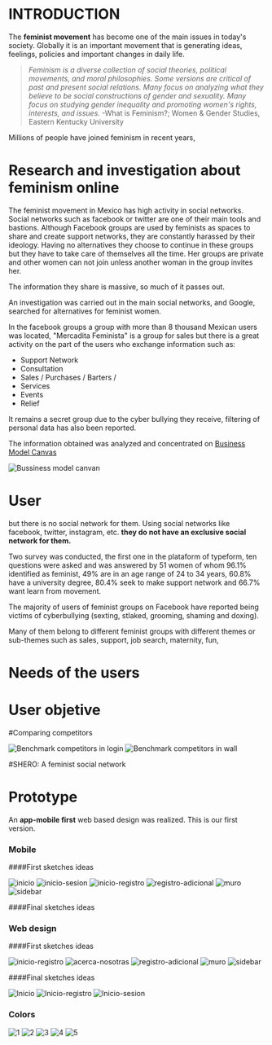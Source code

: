 # INTRODUCTION

The **feminist movement** has become one of the main issues in today's society. Globally it is an important movement that is generating ideas, feelings, policies and important changes in daily life.

> *Feminism is a diverse collection of social theories, political movements, and moral philosophies. Some versions are critical of past and present social relations. Many focus on analyzing what they believe to be social constructions of gender and sexuality. Many focus on studying gender inequality and promoting women's rights, interests, and issues.*  -What is Feminism?; Women & Gender Studies, Eastern Kentucky University

Millions of people have joined feminism in recent years, 


# Research and investigation about feminism online

The feminist movement in Mexico has high activity in social networks. Social networks such as facebook or twitter are one of their main tools and bastions. Although Facebook groups are used by feminists as spaces to share and create support networks, they are constantly harassed  by their ideology.
Having no alternatives they choose to continue in these groups but they have to take care of themselves all the time. Her groups are private and other women can not join unless another woman in the group invites her.

The information they share is massive, so much of it passes out.

An investigation was carried out in the main social networks, and Google, searched for alternatives for feminist women. 



In the facebook groups a group with more than 8 thousand Mexican users was located, "Mercadita Feminista" is a group for sales but there is a great activity on the part of the users who exchange information such as:
 - Support Network   
 - Consultation    
 - Sales / Purchases / Barters /
 - Services
 - Events    
 - Relief

It remains a secret group due to the cyber bullying they receive, filtering of personal data has also been reported.

The information obtained was analyzed and concentrated on [Business Model Canvas](https://realtimeboard.com/app/board/o9J_kzKLMY8=/)

![Bussiness model canvan](https://github.com/LexHernandez/cdmx-2018-06-bc-core-am-social-network/blob/master/ux/images/canvas/bussiness%20model%20canvan.png)

# User

but there is no social network for them. Using social networks like facebook, twitter, instagram, etc. **they do not have an exclusive social network for them.**  

Two survey was conducted, the first one in the plataform of typeform, ten questions were asked and was answered by 51 women of whom 96.1% identified as feminist, 49% are in an age range of 24 to 34 years, 60.8% have a university degree, 80.4% seek to make support network and 66.7% want learn from movement.

The majority of users of feminist groups on Facebook have reported being victims of cyberbullying (sexting, stlaked, grooming, shaming and doxing).

Many of them belong to different feminist groups with different themes or sub-themes such as sales, support, job search, maternity, fun, 

# Needs of the users



# User objetive

#Comparing competitors

![Benchmark competitors in login](https://github.com/LexHernandez/cdmx-2018-06-bc-core-am-social-network/blob/master/ux/images/benchmarks/Diapositiva1.PNG)
![Benchmark competitors in wall](https://github.com/LexHernandez/cdmx-2018-06-bc-core-am-social-network/blob/master/ux/images/benchmarks/Diapositiva2.PNG)


#SHERO: A feminist social network



# Prototype
An **app-mobile first** web based design was realized. This is our first version.

### Mobile
####First sketches ideas

![inicio](https://anndygrs.github.io/cdmx-2018-06-bc-core-am-social-network/ux/images/sketch-mobile/Inicio.jpg)
![inicio-sesion](https://anndygrs.github.io/cdmx-2018-06-bc-core-am-social-network/ux/images/sketch-mobile/Inicio-sesion.jpg)
![inicio-registro](https://anndygrs.github.io/cdmx-2018-06-bc-core-am-social-network/ux/images/sketch-mobile/Registro.jpg)
![registro-adicional](https://anndygrs.github.io/cdmx-2018-06-bc-core-am-social-network/ux/images/sketch-mobile/Registro-adicional.jpg)
![muro](https://anndygrs.github.io/cdmx-2018-06-bc-core-am-social-network/ux/images/sketch-mobile/Muro.jpg)
![sidebar](https://anndygrs.github.io/cdmx-2018-06-bc-core-am-social-network/ux/images/sketch-mobile/Sidebar.jpg)

####Final sketches ideas

### Web design

####First sketches ideas

![inicio-registro](https://anndygrs.github.io/cdmx-2018-06-bc-core-am-social-network/ux/images/sketch-desktop/Inicio-Registro.jpg)
![acerca-nosotras](https://anndygrs.github.io/cdmx-2018-06-bc-core-am-social-network/ux/images/sketch-desktop/Acerca-de-nosotras.jpg)
![registro-adicional](https://anndygrs.github.io/cdmx-2018-06-bc-core-am-social-network/ux/images/sketch-desktop/Registro-adicional.jpg)
![muro](https://anndygrs.github.io/cdmx-2018-06-bc-core-am-social-network/ux/images/sketch-desktop/Muro.jpg)
![sidebar](https://anndygrs.github.io/cdmx-2018-06-bc-core-am-social-network/ux/images/sketch-desktop/Sidebar.jpg)



####Final sketches ideas

![Inicio](https://github.com/LexHernandez/cdmx-2018-06-bc-core-am-social-network/blob/master/ux/images/sketch-desktop/Sketch-desktop%20(1).png)
![Inicio-registro](https://github.com/LexHernandez/cdmx-2018-06-bc-core-am-social-network/blob/master/ux/images/sketch-desktop/Sketch-desktop%20(3).png) 
![Inicio-sesion](https://github.com/LexHernandez/cdmx-2018-06-bc-core-am-social-network/blob/master/ux/images/sketch-desktop/Sketch-desktop%20(2).png) 


### Colors
![1](https://github.com/LexHernandez/cdmx-2018-06-bc-core-am-social-network/blob/master/ux/images/palettes/PruebaPalette1.png)
![2](https://github.com/LexHernandez/cdmx-2018-06-bc-core-am-social-network/blob/master/ux/images/palettes/PruebaPalette2.png)
![3](https://github.com/LexHernandez/cdmx-2018-06-bc-core-am-social-network/blob/master/ux/images/palettes/PruebaPalette3.png)
![4](https://github.com/LexHernandez/cdmx-2018-06-bc-core-am-social-network/blob/master/ux/images/palettes/PruebaPalette4.png)
![5](https://github.com/LexHernandez/cdmx-2018-06-bc-core-am-social-network/blob/master/ux/images/palettes/PruebaPalette5.png)


![]()
![]()
![]()
![]()

![]()
![]()